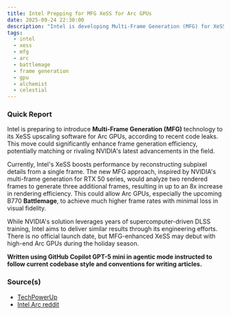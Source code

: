```yaml
---
title: Intel Prepping for MFG XeSS for Arc GPUs
date: 2025-09-24 22:30:00
description: "Intel is developing Multi-Frame Generation (MFG) for XeSS, aiming to boost Arc GPU performance with advanced frame generation similar to NVIDIA's latest technologies."
tags:
  - intel
  - xess
  - mfg
  - arc
  - battlemage
  - frame generation
  - gpu
  - alchemist
  - celestial
---
```


### Quick Report

Intel is preparing to introduce **Multi-Frame Generation (MFG)** technology to its XeSS upscaling software for Arc GPUs, according to recent code leaks. This move could significantly enhance frame generation efficiency, potentially matching or rivaling NVIDIA\'s latest advancements in the field.

<!-- more -->

Currently, Intel\'s XeSS boosts performance by reconstructing subpixel details from a single frame. The new MFG approach, inspired by NVIDIA\'s multi-frame generation for RTX 50 series, would analyze two rendered frames to generate three additional frames, resulting in up to an 8x increase in rendering efficiency. This could allow Arc GPUs, especially the upcoming B770 **Battlemage**, to achieve much higher frame rates with minimal loss in visual fidelity.

While NVIDIA\'s solution leverages years of supercomputer-driven DLSS training, Intel aims to deliver similar results through its engineering efforts. There is no official launch date, but MFG-enhanced XeSS may debut with high-end Arc GPUs during the holiday season.

**Written using GitHub Copilot GPT-5 mini in agentic mode instructed to follow current codebase style and conventions for writing articles.**

### Source(s)

- [TechPowerUp][def]
- [Intel Arc reddit][def2]

[def]: https://www.techpowerup.com/341281/intel-preparing-xess-multi-frame-generation-technology-for-its-gpu-stack
[def2]: https://www.reddit.com/r/IntelArc/comments/1nomuhk/driver_built_xess_frame_generation_might_be_on/